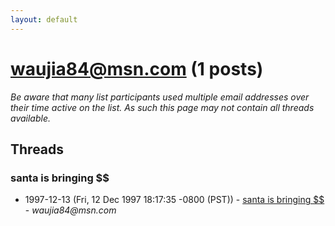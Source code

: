 ```yaml
---
layout: default
---
```


# waujia84@msn.com (1 posts)

_Be aware that many list participants used multiple email addresses over their time active on the list. As such this page may not contain all threads available._

## Threads

### santa is bringing $$
+ 1997-12-13 (Fri, 12 Dec 1997 18:17:35 -0800 (PST)) - [santa is bringing $$](/archive/1997/12/6c5051defc4750641d339326a9856771e3edc5942b5ef28ede546b179f0b8cc3) - _waujia84@msn.com_

